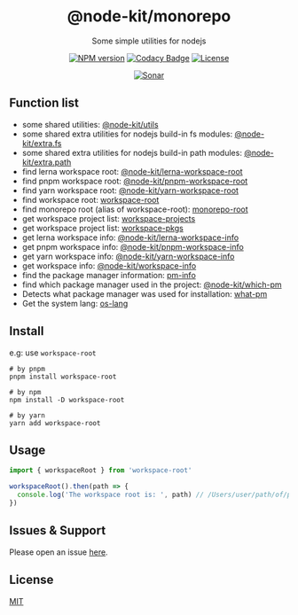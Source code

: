 <div style="text-align: center;" align="center">

# @node-kit/monorepo

Some simple utilities for nodejs

[![NPM version][npm-image]][npm-url]
[![Codacy Badge][codacy-image]][codacy-url]
[![License][license-image]][license-url]

[![Sonar][sonar-image]][sonar-url]

</div>

## Function list

- some shared utilities: [@node-kit/utils](https://github.com/saqqdy/node-kit/tree/master/packages/utils)
- some shared extra utilities for nodejs build-in fs modules: [@node-kit/extra.fs](https://github.com/saqqdy/node-kit/tree/master/packages/extra/fs)
- some shared extra utilities for nodejs build-in path modules: [@node-kit/extra.path](https://github.com/saqqdy/node-kit/tree/master/packages/extra/path)
- find lerna workspace root: [@node-kit/lerna-workspace-root](https://github.com/saqqdy/node-kit/tree/master/packages/lerna-workspace-root)
- find pnpm workspace root: [@node-kit/pnpm-workspace-root](https://github.com/saqqdy/node-kit/tree/master/packages/pnpm-workspace-root)
- find yarn workspace root: [@node-kit/yarn-workspace-root](https://github.com/saqqdy/node-kit/tree/master/packages/yarn-workspace-root)
- find workspace root: [workspace-root](https://github.com/saqqdy/node-kit/tree/master/packages/workspace-root)
- find monorepo root (alias of workspace-root): [monorepo-root](https://github.com/saqqdy/node-kit/tree/master/packages/monorepo-root)
- get workspace project list: [workspace-projects](https://github.com/saqqdy/node-kit/tree/master/packages/workspace-projects)
- get workspace project list: [workspace-pkgs](https://github.com/saqqdy/node-kit/tree/master/packages/workspace-pkgs)
- get lerna workspace info: [@node-kit/lerna-workspace-info](https://github.com/saqqdy/node-kit/tree/master/packages/lerna-workspace-info)
- get pnpm workspace info: [@node-kit/pnpm-workspace-info](https://github.com/saqqdy/node-kit/tree/master/packages/pnpm-workspace-info)
- get yarn workspace info: [@node-kit/yarn-workspace-info](https://github.com/saqqdy/node-kit/tree/master/packages/yarn-workspace-info)
- get workspace info: [@node-kit/workspace-info](https://github.com/saqqdy/node-kit/tree/master/packages/workspace-info)
- find the package manager information: [pm-info](https://github.com/saqqdy/node-kit/tree/master/packages/pm-info)
- find which package manager used in the project: [@node-kit/which-pm](https://github.com/saqqdy/node-kit/tree/master/packages/which-pm)
- Detects what package manager was used for installation: [what-pm](https://github.com/saqqdy/node-kit/tree/master/packages/what-pm)
- Get the system lang: [os-lang](https://github.com/saqqdy/node-kit/tree/master/packages/os-lang)

## Install

e.g: use `workspace-root`

```shell
# by pnpm
pnpm install workspace-root

# by npm
npm install -D workspace-root

# by yarn
yarn add workspace-root
```

## Usage

```js
import { workspaceRoot } from 'workspace-root'

workspaceRoot().then(path => {
  console.log('The workspace root is: ', path) // /Users/user/path/of/package/root or null
})
```

## Issues & Support

Please open an issue [here](https://github.com/saqqdy/node-kit/issues).

## License

[MIT](LICENSE)

[npm-image]: https://img.shields.io/npm/v/@node-kit/monorepo.svg?style=flat-square
[npm-url]: https://npmjs.org/package/@node-kit/monorepo
[codacy-image]: https://app.codacy.com/project/badge/Grade/f70d4880e4ad4f40aa970eb9ee9d0696
[codacy-url]: https://www.codacy.com/gh/saqqdy/@node-kit/monorepo/dashboard?utm_source=github.com&utm_medium=referral&utm_content=saqqdy/@node-kit/monorepo&utm_campaign=Badge_Grade
[license-image]: https://img.shields.io/badge/License-MIT-blue.svg
[license-url]: LICENSE
[sonar-image]: https://sonarcloud.io/api/project_badges/quality_gate?project=saqqdy_node-kit
[sonar-url]: https://sonarcloud.io/dashboard?id=saqqdy_node-kit
